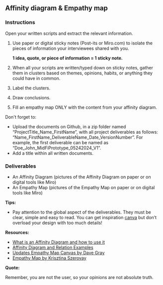 ## Affinity diagram & Empathy map

### Instructions

Open your written scripts and extract the relevant information.

1. Use paper or digital sticky notes (Post-its or Miro.com) to isolate the pieces of information your interviewees shared with you.

   **1 idea, quote, or piece of information = 1 sticky note.**

2. When all your scripts are written/typed down on sticky notes, gather them in clusters based on themes, opinions, habits, or anything they could have in common.
3. Label the clusters.
4. Draw conclusions.
5. Fill an empathy map ONLY with the content from your affinity diagram.

Don't forget to:

- Upload the documents on Github, in a zip folder named “ProjectTitle_Name_FirstName”, with all project deliverables as follows: “Name_FirstName_DeliverableName_Date_VersionNumber”. For example, the first deliverable can be named as “Doe_John_MidFiPrototype_05242024_V1”.
- Add a title within all written documents.

### Deliverables

- An Affinity Diagram (pictures of the Affinity Diagram on paper or on digital tools like Miro)
- An Empathy Map (pictures of the Empathy Map on paper or on digital tools like Miro)

**Tips:**

- Pay attention to the global aspect of the deliverables. They must be clear, simple and easy to read. You can get inspiration [canva](https://www.canva.com/) but don’t overload your design with too much details!

**Resources:**

- [What is an Affinity Diagram and how to use it](https://miro.com/blog/create-affinity-diagrams/)
- [Affinity Diagram and Relation Examples](https://www.youtube.com/watch?v=VngWHIE4k9s)
- [Updates Empathy Map Canvas by Dave Gray](https://medium.com/the-xplane-collection/updated-empathy-map-canvas-46df22df3c8a)
- [Empathy Map by Krisztina Szerovay](https://uxknowledgebase.com/empathy-map-ca037e7686b6)

**Quote:**

Remember, you are not the user, so your opinions are not absolute truth.
